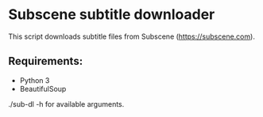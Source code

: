 # Subscene subtitle downloader

This script downloads subtitle files from Subscene (https://subscene.com).

## Requirements:
* Python 3
* BeautifulSoup

./sub-dl -h for available arguments.
